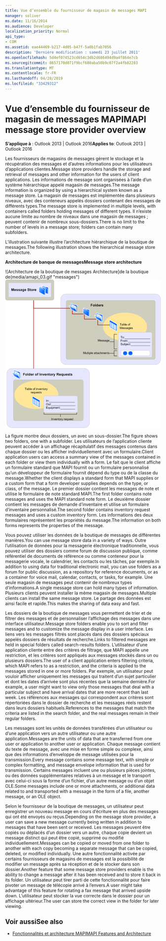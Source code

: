 ```yaml
---
title: Vue d’ensemble du fournisseur de magasin de messages MAPI
manager: soliver
ms.date: 11/16/2014
ms.audience: Developer
localization_priority: Normal
api_type:
- COM
ms.assetid: eae44469-b217-4d05-b47f-5a0b1fab7056
description: 'Derniére modification : samedi 23 juillet 2011'
ms.openlocfilehash: 5d4ef074523cd654c3db2d686494d9a4f864e7cb
ms.sourcegitcommit: 8657170d071f9bcf680aba50b9c07f2a4fb82283
ms.translationtype: MT
ms.contentlocale: fr-FR
ms.lasthandoff: 04/28/2019
ms.locfileid: "33429312"
---
```

# <a name="mapi-message-store-provider-overview"></a><span data-ttu-id="61afb-103">Vue d’ensemble du fournisseur de magasin de messages MAPI</span><span class="sxs-lookup"><span data-stu-id="61afb-103">MAPI message store provider overview</span></span>
  
<span data-ttu-id="61afb-104">**S’applique à** : Outlook 2013 | Outlook 2016</span><span class="sxs-lookup"><span data-stu-id="61afb-104">**Applies to**: Outlook 2013 | Outlook 2016</span></span> 
  
<span data-ttu-id="61afb-105">Les fournisseurs de magasins de messages gèrent le stockage et la récupération des messages et d’autres informations pour les utilisateurs d’applications clientes.</span><span class="sxs-lookup"><span data-stu-id="61afb-105">Message store providers handle the storage and retrieval of messages and other information for the users of client applications.</span></span> <span data-ttu-id="61afb-106">Les informations de message sont organisées à l’aide d’un système hiérarchique appelé magasin de messages.</span><span class="sxs-lookup"><span data-stu-id="61afb-106">The message information is organized by using a hierarchical system known as a message store.</span></span> <span data-ttu-id="61afb-107">La magasin de messages est implémentée dans plusieurs niveaux, avec des conteneurs appelés dossiers contenant des messages de différents types.</span><span class="sxs-lookup"><span data-stu-id="61afb-107">The message store is implemented in multiple levels, with containers called folders holding messages of different types.</span></span> <span data-ttu-id="61afb-108">Il n’existe aucune limite au nombre de niveaux dans une magasin de messages ; peuvent contenir de nombreux sous-dossiers.</span><span class="sxs-lookup"><span data-stu-id="61afb-108">There is no limit to the number of levels in a message store; folders can contain many subfolders.</span></span> 
  
<span data-ttu-id="61afb-109">L’illustration suivante illustre l’architecture hiérarchique de la boutique de messages.</span><span class="sxs-lookup"><span data-stu-id="61afb-109">The following illustration shows the hierarchical message store architecture.</span></span>
  
<span data-ttu-id="61afb-110">**Architecture de banque de messages**</span><span class="sxs-lookup"><span data-stu-id="61afb-110">**Message store architecture**</span></span>
  
<span data-ttu-id="61afb-111">![Architecture de la boutique de messages Architecture]de la boutique de(media/amapi_03.gif "messages")</span><span class="sxs-lookup"><span data-stu-id="61afb-111">![Message store architecture](media/amapi_03.gif "Message store architecture")</span></span>
  
<span data-ttu-id="61afb-112">La figure montre deux dossiers, un avec un sous-dossier.</span><span class="sxs-lookup"><span data-stu-id="61afb-112">The figure shows two folders, one with a subfolder.</span></span> <span data-ttu-id="61afb-113">Les utilisateurs de l’application cliente peuvent accéder à un affichage récapitulatif des messages contenus dans chaque dossier ou les afficher individuellement avec un formulaire.</span><span class="sxs-lookup"><span data-stu-id="61afb-113">Client application users can access a summary view of the messages contained in each folder or view them individually with a form.</span></span> <span data-ttu-id="61afb-114">Le fait que le client affiche un formulaire standard que MAPI fournit ou un formulaire personnalisé qu’un développeur de formulaire fournit dépend du type ou de la classe du message.</span><span class="sxs-lookup"><span data-stu-id="61afb-114">Whether the client displays a standard form that MAPI supplies or a custom form that a form developer supplies depends on the type, or class, of the message.</span></span> <span data-ttu-id="61afb-115">Le premier dossier contient les messages de note et utilise le formulaire de note standard MAPI.</span><span class="sxs-lookup"><span data-stu-id="61afb-115">The first folder contains note messages and uses the MAPI standard note form.</span></span> <span data-ttu-id="61afb-116">Le deuxième dossier contient les messages de demande d’inventaire et utilise un formulaire d’inventaire personnalisé.</span><span class="sxs-lookup"><span data-stu-id="61afb-116">The second folder contains inventory request messages and uses a custom inventory form.</span></span> <span data-ttu-id="61afb-117">Les informations des deux formulaires représentent les propriétés du message.</span><span class="sxs-lookup"><span data-stu-id="61afb-117">The information on both forms represents the properties of the message.</span></span>
  
<span data-ttu-id="61afb-118">Vous pouvez utiliser les données de la boutique de messages de différentes manières.</span><span class="sxs-lookup"><span data-stu-id="61afb-118">You can use message store data in a variety of ways.</span></span> <span data-ttu-id="61afb-119">Outre l’utilisation de données pour la messagerie électronique traditionnelle, vous pouvez utiliser des dossiers comme forum de discussion publique, comme référentiel de documents de référence ou comme conteneur pour la messagerie vocale, le calendrier, les contacts ou les tâches, par exemple.</span><span class="sxs-lookup"><span data-stu-id="61afb-119">In addition to using data for traditional electronic mail, you can use folders as a forum for public discussion, as a repository for reference documents, or as a container for voice mail, calendar, contacts, or tasks, for example.</span></span> <span data-ttu-id="61afb-120">Une seule magasin de messages peut contenir de nombreux types d’informations.</span><span class="sxs-lookup"><span data-stu-id="61afb-120">A single message store can hold many types of information.</span></span> <span data-ttu-id="61afb-121">Plusieurs clients peuvent installer la même magasin de messages.</span><span class="sxs-lookup"><span data-stu-id="61afb-121">Multiple clients can install the same message store.</span></span> <span data-ttu-id="61afb-122">Le partage des données est ainsi facile et rapide.</span><span class="sxs-lookup"><span data-stu-id="61afb-122">This makes the sharing of data easy and fast.</span></span> 
  
<span data-ttu-id="61afb-123">Les dossiers de la boutique de messages vous permettent de trier et de filtrer des messages et de personnaliser l’affichage des messages dans une interface utilisateur.</span><span class="sxs-lookup"><span data-stu-id="61afb-123">Message store folders enable you to sort and filter messages and to customize the message display in a user interface.</span></span> <span data-ttu-id="61afb-124">Les liens vers les messages filtrés sont placés dans des dossiers spéciaux appelés dossiers de résultats de recherche.</span><span class="sxs-lookup"><span data-stu-id="61afb-124">Links to filtered messages are held in special folders called search-results folders.</span></span> <span data-ttu-id="61afb-125">L’utilisateur d’une application cliente entre des critères de filtrage, que MAPI appelle une restriction, et les critères sont appliqués aux messages stockés dans un ou plusieurs dossiers.</span><span class="sxs-lookup"><span data-stu-id="61afb-125">The user of a client application enters filtering criteria, which MAPI refers to as a restriction, and the criteria is applied to the messages stored in one or more folders.</span></span> <span data-ttu-id="61afb-126">Par exemple, un utilisateur peut vouloir afficher uniquement les messages qui traitent d’un sujet particulier et dont les dates d’arrivée sont plus récentes que la semaine dernière.</span><span class="sxs-lookup"><span data-stu-id="61afb-126">For example, a user might want to view only those messages that deal with a particular subject and have arrival dates that are more recent than last week.</span></span> <span data-ttu-id="61afb-127">Les références aux messages qui correspondent aux critères sont répertoriées dans le dossier de recherche et les messages réels restent dans leurs dossiers habituels.</span><span class="sxs-lookup"><span data-stu-id="61afb-127">References to the messages that match the criteria are listed in the search folder, and the real messages remain in their regular folders.</span></span>
  
<span data-ttu-id="61afb-128">Les messages sont les unités de données transférées d’un utilisateur ou d’une application vers un autre utilisateur ou une autre application.</span><span class="sxs-lookup"><span data-stu-id="61afb-128">Messages are the units of data that are transferred from one user or application to another user or application.</span></span> <span data-ttu-id="61afb-129">Chaque message contient du texte de message, avec une mise en forme simple ou complexe, ainsi que des informations d’enveloppe de message utilisées pour la transmission.</span><span class="sxs-lookup"><span data-stu-id="61afb-129">Every message contains some message text, with simple or complex formatting, and message envelope information that is used for transmission.</span></span> <span data-ttu-id="61afb-130">Certains messages incluent une ou plusieurs pièces jointes, ou des données supplémentaires relatives à un message et le transport avec celui-ci sous la forme d’un fichier, d’un autre message ou d’un objet OLE.</span><span class="sxs-lookup"><span data-stu-id="61afb-130">Some messages include one or more attachments, or additional data related to and transported with a message in the form of a file, another message, or an OLE object.</span></span> 
  
<span data-ttu-id="61afb-131">Selon le fournisseur de la boutique de messages, un utilisateur peut enregistrer un nouveau message en cours d’écriture en plus des messages qui ont été envoyés ou reçus.</span><span class="sxs-lookup"><span data-stu-id="61afb-131">Depending on the message store provider, a user can save a new message currently being written in addition to messages that have been sent or received.</span></span> <span data-ttu-id="61afb-132">Les messages peuvent être copiés ou déplacés d’un dossier vers un autre, chaque copie devient un message distinct qui peut être copié, supprimé ou modifié individuellement.</span><span class="sxs-lookup"><span data-stu-id="61afb-132">Messages can be copied or moved from one folder to another with each copy becoming a separate message that can be copied, deleted, or modified individually.</span></span> <span data-ttu-id="61afb-133">Une autre fonctionnalité activée par certains fournisseurs de magasins de messages est la possibilité de modifier un message après sa réception et de le stocker dans son dossier.</span><span class="sxs-lookup"><span data-stu-id="61afb-133">Another feature that some message store providers enable is the ability to change a message after it has been received and to store it back in its folder.</span></span> <span data-ttu-id="61afb-134">Un utilisateur peut tirer parti de cette fonctionnalité pour faire pivoter un message de télécopie arrivé à l’envers.</span><span class="sxs-lookup"><span data-stu-id="61afb-134">A user might take advantage of this feature for rotating a fax message that arrived upside down.</span></span> <span data-ttu-id="61afb-135">L’utilisateur peut stocker la vue correcte dans le dossier pour un affichage ultérieur.</span><span class="sxs-lookup"><span data-stu-id="61afb-135">The user can store the correct view in the folder for later viewing.</span></span> 
  
## <a name="see-also"></a><span data-ttu-id="61afb-136">Voir aussi</span><span class="sxs-lookup"><span data-stu-id="61afb-136">See also</span></span>

- [<span data-ttu-id="61afb-137">Fonctionnalités et architecture MAPI</span><span class="sxs-lookup"><span data-stu-id="61afb-137">MAPI Features and Architecture</span></span>](mapi-features-and-architecture.md)

